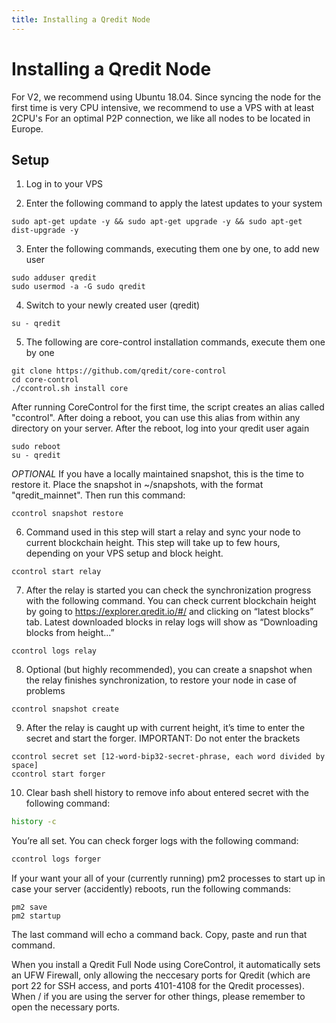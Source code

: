 ```yaml
---
title: Installing a Qredit Node
---
```

# Installing a Qredit Node


For V2, we recommend using Ubuntu 18.04. 
Since syncing the node for the first time is very CPU intensive, we recommend to use a VPS with at least 2CPU's
For an optimal P2P connection, we like all nodes to be located in Europe.

## Setup

1. Log in to your VPS

2. Enter the following command to apply the latest updates to your system
```
sudo apt-get update -y && sudo apt-get upgrade -y && sudo apt-get dist-upgrade -y
```

3. Enter the following commands, executing them one by one, to add new user
```
sudo adduser qredit
sudo usermod -a -G sudo qredit
```

4. Switch to your newly created user (qredit)
``` 
su - qredit
```

5. The following are core-control installation commands, execute them one by one
``` 
git clone https://github.com/qredit/core-control
cd core-control
./ccontrol.sh install core
```

After running CoreControl for the first time, the script creates an alias called "ccontrol". After doing a reboot, you can use this alias from within any directory on your server. After the reboot, log into your qredit user again
```
sudo reboot
su - qredit
```

*OPTIONAL* If you have a locally maintained snapshot, this is the time to restore it. Place the snapshot in ~/snapshots, with the format "qredit_mainnet". Then run this command:
```
ccontrol snapshot restore
```

6. Command used in this step will start a relay and sync your node to current blockchain height. This step will take up to few hours, depending on your VPS setup and block height.
```
ccontrol start relay
```

7. After the relay is started you can check the synchronization progress with the following command. You can check current blockchain height by going to https://explorer.qredit.io/#/ and clicking on “latest blocks” tab. Latest downloaded blocks in relay logs will show as “Downloading blocks from height...”
```
ccontrol logs relay
```

8. Optional (but highly recommended), you can create a snapshot when the relay finishes synchronization, to restore your node in case of problems
```
ccontrol snapshot create
```

9. After the relay is caught up with current height, it’s time to enter the secret and start the forger. 
IMPORTANT: Do not enter the brackets
```
ccontrol secret set [12-word-bip32-secret-phrase, each word divided by space]
ccontrol start forger
```

10. Clear bash shell history to remove info about entered secret with the following command:
```bash
history -c
```

You’re all set. You can check forger logs with the following command: 
```bash
ccontrol logs forger
```

If your want your all of your (currently running) pm2 processes to start up in case your server (accidently) reboots, run the following commands:
```
pm2 save
pm2 startup
```
The last command will echo a command back. Copy, paste and run that command.

When you install a Qredit Full Node using CoreControl, it automatically sets an UFW Firewall, only allowing the neccesary ports for Qredit (which are port 22 for SSH access, and ports 4101-4108 for the Qredit processes). 
When / if you are using the server for other things, please remember to open the necessary ports.